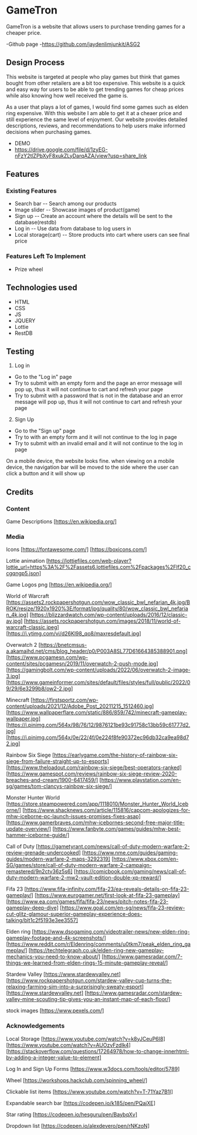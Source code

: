 # GameTron
GameTron is a website that allows users to purchase trending games for a cheaper price.

-Github page
-https://github.com/jaydenlimjunkit/ASG2

## Design Process
This website is targeted at people who play games but think that games bought from other retailers are a bit too expensive.
This website is a quick and easy way for users to be able to get trending games for cheap prices while also knowing how well received the game is.


As a user that plays a lot of games, I would find some games such as elden ring expensive. With this website I am able to get it at a cheaer price and still experience the same level of enjoyment. Our website provides detailed descriptions, reviews, and recommendations to help users make informed decisions when purchasing games.

- DEMO
- https://drive.google.com/file/d/1zyEG-nFzY2tlZPbXyF8xukZLyDarqAZA/view?usp=share_link


## Features

### Existing Features
- Search bar
-- Search among our products  
- Image slider
-- Showcase images of product(game)
- Sign up
-- Create an account where the details will be sent to the database(restdb)
- Log in
-- Use data from database to log users in
- Local storage(cart)
-- Store products into cart where users can see final price

### Features Left To Implement

- Prize wheel

## Technologies used
- HTML
- CSS
- JS
- JQUERY
- Lottie
- RestDB

## Testing 
1. Log in
 - Go to the "Log in" page
 - Try to submit with an empty form and the page an error message will pop up, thus it will not continue to cart and refresh your page
 - Try to submit with a password that is not in the database and an error message will pop up, thus it will not continue to cart and refresh your page

2. Sign Up
 - Go to the "Sign up" page
 - Try to with an empty form and it will not continue to the log in page
 - Try to submit with an invalid email and it will not continue to the log in page

On a mobile device, the website looks fine. when viewing on a mobile device, the navigation bar will be moved to the side where the user can click a button and it will show up


## Credits

### Content
Game Descriptions
[https://en.wikipedia.org/]



### Media
Icons
[https://fontawesome.com/]
[https://boxicons.com/]

Lottie animation
[https://lottiefiles.com/web-player?lottie_url=https%3A%2F%2Fassets6.lottiefiles.com%2Fpackages%2Flf20_ccgqngp5.json]

Game Logos png
[https://en.wikipedia.org/]

World of Warcraft
[https://assets2.rockpapershotgun.com/wow_classic_bwl_nefarian_4k.jpg/BROK/resize/1920x1920%3E/format/jpg/quality/80/wow_classic_bwl_nefarian_4k.jpg]
[https://blizzardwatch.com/wp-content/uploads/2016/12/classic-av.jpg]
[https://assets.rockpapershotgun.com/images/2018/11/world-of-warcraft-classic.jpeg]
[https://i.ytimg.com/vi/d26Kl98_qo8/maxresdefault.jpg]

Overwatch 2
[https://bnetcmsus-a.akamaihd.net/cms/blog_header/p0/P003A8SL77D61664385388901.png]
[https://www.pcgamesn.com/wp-content/sites/pcgamesn/2019/11/overwatch-2-push-mode.jpg]
[https://gamingbolt.com/wp-content/uploads/2022/06/overwatch-2-image-3.jpg]
[https://www.gameinformer.com/sites/default/files/styles/full/public/2022/09/29/6e3299b8/ow2-2.jpg]

Minecraft
[https://firstsportz.com/wp-content/uploads/2021/12/Adobe_Post_20211215_1512460.jpg]
[https://www.wallpaperflare.com/static/886/859/742/minecraft-gameplay-wallpaper.jpg]
[https://i.pinimg.com/564x/98/76/12/9876121be93c91758c13bb59c61777d2.jpg]
[https://i.pinimg.com/564x/0e/22/4f/0e224f8fe90372ec96db32ca9ea98d72.jpg]

Rainbow Six Siege
[https://earlygame.com/the-history-of-rainbow-six-siege-from-failure-straight-up-to-esports]
[https://www.theloadout.com/rainbow-six-siege/best-operators-ranked]
[https://www.gamespot.com/reviews/rainbow-six-siege-review-2020-breaches-and-cream/1900-6417459/]
[https://www.playstation.com/en-sg/games/tom-clancys-rainbow-six-siege/]

Monster Hunter World
[https://store.steampowered.com/app/1118010/Monster_Hunter_World_Iceborne/]
[https://www.shacknews.com/article/115816/capcom-apologizes-for-mhw-iceborne-pc-launch-issues-promises-fixes-asap]
[https://www.gamerbraves.com/mhw-icebornes-second-free-major-title-update-overview/]
[https://www.fanbyte.com/games/guides/mhw-best-hammer-iceborne-guide/]

Call of Duty
[https://gametyrant.com/news/call-of-duty-modern-warfare-2-review-grenade-undercooked]
[https://www.nme.com/guides/gaming-guides/modern-warfare-2-maps-3292319]
[https://www.xbox.com/en-SG/games/store/call-of-duty-modern-warfare-2-campaign-remastered/9n2ctv36z5s6]
[https://comicbook.com/gaming/news/call-of-duty-modern-warfare-2-mw2-vault-edition-double-xp-reward/]

Fifa 23
[https://www.fifa-infinity.com/fifa-23/ea-reveals-details-on-fifa-23-gameplay/]
[https://www.eurogamer.net/first-look-at-fifa-23-gameplay]
[https://www.ea.com/games/fifa/fifa-23/news/pitch-notes-fifa-23-gameplay-deep-dive]
[https://www.goal.com/en-sg/news/fifa-23-review-cut-glitz-glamour-superior-gameplay-experience-does-talking/blt1c2f5193e3ee3557]

Elden ring
[https://www.dsogaming.com/videotrailer-news/new-elden-ring-gameplay-footage-and-4k-screenshots/]
[https://www.reddit.com/r/Eldenring/comments/u0tkm7/peak_elden_ring_gameplay/]
[https://techtelegraph.co.uk/elden-ring-new-gameplay-mechanics-you-need-to-know-about/]
[https://www.gamesradar.com/7-things-we-learned-from-elden-rings-15-minute-gameplay-reveal/]

Stardew Valley
[https://www.stardewvalley.net]
[https://www.rockpapershotgun.com/stardew-valley-cup-turns-the-relaxing-farming-sim-into-a-surprisingly-sweaty-esport]
[https://www.stardewvalley.net]
[https://www.gamesradar.com/stardew-valley-mine-scouting-tip-gives-you-an-instant-map-of-each-floor/]

stock images
[https://www.pexels.com/]

### Acknowledgements
Local Storage
[https://www.youtube.com/watch?v=k8yJCeuP6I8]
[https://www.youtube.com/watch?v=AUOzvFzdIk4]
[https://stackoverflow.com/questions/17264978/how-to-change-innerhtml-by-adding-a-integer-value-to-element]

Log In and Sign Up Forms
[https://www.w3docs.com/tools/editor/5789]

Wheel
[https://workshops.hackclub.com/spinning_wheel/]

Clickable list items
[https://www.youtube.com/watch?v=T-71Yaz7B1I]

Expandable search bar
[https://codepen.io/k185/pen/PQajXE]

Star rating
[https://codepen.io/hesguru/pen/BaybqXv]

Dropdown list
[https://codepen.io/alexdevero/pen/rNKzoN]